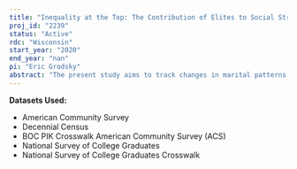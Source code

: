 ```yaml
---
title: "Inequality at the Top: The Contribution of Elites to Social Stratification"
proj_id: "2239"
status: "Active"
rdc: "Wisconsin"
start_year: "2020"
end_year: "nan"
pi: "Eric Grodsky"
abstract: "The present study aims to track changes in marital patterns by college and graduate program selectivity across birth cohorts from the 1940s to the 1980s and to measure the extent to which these changes have contributed to trends in household earnings inequality. We propose to assess the quality of and leverage linkages between the National Survey of College Graduates and the Decennial Census and American Community Survey. This new data linkage will allow us to produce novel estimates of marital patterns among college graduates according to their detailed educational histories. First, we will use log-linear models of homogamy to measure the extent to which college graduates have increasingly married spouses from equivalently selective institutions. Second, we will use an inequality decomposition to measure the extent to which these trends have contributed to rising inequality between households. These estimates will shed new light on family formation patterns among elites and on the development of inequality over the last sixty years."
---
```


**Datasets Used:**

  - American Community Survey 
  - Decennial Census 
  - BOC PIK Crosswalk American Community Survey (ACS) 
  - National Survey of College Graduates 
  - National Survey of College Graduates Crosswalk 

